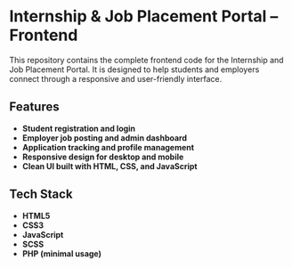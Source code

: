 # Internship & Job Placement Portal –Frontend

This repository contains the complete frontend code for the Internship and Job Placement Portal. It is designed to help students and employers connect through a responsive and user-friendly interface.

## **Features**
- **Student registration and login**
- **Employer job posting and admin dashboard**
- **Application tracking and profile management**
- **Responsive design for desktop and mobile**
- **Clean UI built with HTML, CSS, and JavaScript**


## **Tech Stack**
- **HTML5**  
- **CSS3**  
- **JavaScript**  
- **SCSS**  
- **PHP (minimal usage)**

